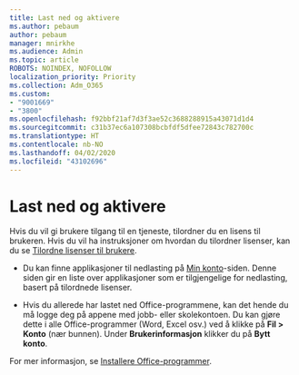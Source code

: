 ```yaml
---
title: Last ned og aktivere
ms.author: pebaum
author: pebaum
manager: mnirkhe
ms.audience: Admin
ms.topic: article
ROBOTS: NOINDEX, NOFOLLOW
localization_priority: Priority
ms.collection: Adm_O365
ms.custom:
- "9001669"
- "3800"
ms.openlocfilehash: f92bbf21af7d3f3ae52c3688288915a43071d1d4
ms.sourcegitcommit: c31b37ec6a107308bcbfdf5dfee72843c782700c
ms.translationtype: HT
ms.contentlocale: nb-NO
ms.lasthandoff: 04/02/2020
ms.locfileid: "43102696"
---
```

# <a name="download-and-activate"></a>Last ned og aktivere

Hvis du vil gi brukere tilgang til en tjeneste, tilordner du en lisens til brukeren. Hvis du vil ha instruksjoner om hvordan du tilordner lisenser, kan du se [Tilordne lisenser til brukere](https://docs.microsoft.com/microsoft-365/admin/manage/assign-licenses-to-users).

- Du kan finne applikasjoner til nedlasting på [Min konto](https://portal.office.com/account/#installs)-siden. Denne siden gir en liste over applikasjoner som er tilgjengelige for nedlasting, basert på tilordnede lisenser. 

- Hvis du allerede har lastet ned Office-programmene, kan det hende du må logge deg på appene med jobb- eller skolekontoen. Du kan gjøre dette i alle Office-programmer (Word, Excel osv.) ved å klikke på **Fil > Konto** (nær bunnen). Under **Brukerinformasjon** klikker du på **Bytt konto**.

For mer informasjon, se [Installere Office-programmer](https://docs.microsoft.com/microsoft-365/admin/setup/install-applications).
